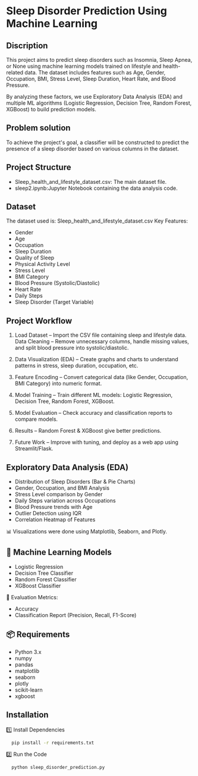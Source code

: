 
# Sleep Disorder Prediction Using Machine Learning
## Discription
This project aims to predict sleep disorders such as Insomnia, Sleep Apnea, or None using machine learning models trained on lifestyle and health-related data.
The dataset includes features such as Age, Gender, Occupation, BMI, Stress Level, Sleep Duration, Heart Rate, and Blood Pressure.

By analyzing these factors, we use Exploratory Data Analysis (EDA) and multiple ML algorithms (Logistic Regression, Decision Tree, Random Forest, XGBoost) to build prediction models.
## Problem solution
To achieve the project's goal, a classifier will be constructed to predict the presence of a sleep disorder based on various columns in the dataset.

## Project Structure
- Sleep_health_and_lifestyle_dataset.csv: The main dataset file.
- sleep2.ipynb:Jupyter Notebook containing the data analysis code.

## Dataset
The dataset used is: Sleep_health_and_lifestyle_dataset.csv
Key Features:

- Gender
- Age
- Occupation
- Sleep Duration
- Quality of Sleep
- Physical Activity Level
- Stress Level
- BMI Category
- Blood Pressure (Systolic/Diastolic)
- Heart Rate
- Daily Steps
- Sleep Disorder (Target Variable)

## Project Workflow
1. Load Dataset – Import the CSV file containing sleep and lifestyle data.
Data Cleaning – Remove unnecessary columns, handle missing values, and split blood pressure into systolic/diastolic.

2. Data Visualization (EDA) – Create graphs and charts to understand patterns in stress, sleep duration, occupation, etc.

3. Feature Encoding – Convert categorical data (like Gender, Occupation, BMI Category) into numeric format.

4. Model Training – Train different ML models: Logistic Regression, Decision Tree, Random Forest, XGBoost.

5. Model Evaluation – Check accuracy and classification reports to compare models.

6. Results – Random Forest & XGBoost give better predictions.

7. Future Work – Improve with tuning, and deploy as a web app using Streamlit/Flask.

## Exploratory Data Analysis (EDA)

- Distribution of Sleep Disorders (Bar & Pie Charts)
- Gender, Occupation, and BMI Analysis
- Stress Level comparison by Gender
- Daily Steps variation across Occupations
- Blood Pressure trends with Age
- Outlier Detection using IQR
- Correlation Heatmap of Features

📊 Visualizations were done using Matplotlib, Seaborn, and Plotly.

## 🤖 Machine Learning Models
- Logistic Regression
- Decision Tree Classifier
- Random Forest Classifier
- XGBoost Classifier

📌 Evaluation Metrics:

- Accuracy
- Classification Report (Precision, Recall, F1-Score)

## 📦 Requirements

- Python 3.x
- numpy
- pandas
- matplotlib
- seaborn
- plotly
- scikit-learn
- xgboost


## Installation

1️⃣ Install Dependencies

```bash
  pip install -r requirements.txt
```

2️⃣ Run the Code

```bash
  python sleep_disorder_prediction.py
```
    